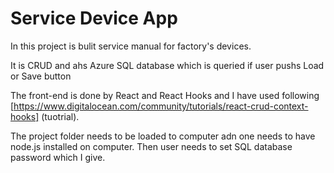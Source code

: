 # Service Device App

In this project is bulit service manual for factory's devices.

It is CRUD and ahs Azure SQL database which is queried if 
user pushs Load or Save button

The front-end is done by React and React Hooks and I have used following [https://www.digitalocean.com/community/tutorials/react-crud-context-hooks] (tuotrial).

The project folder needs to be loaded to computer adn one needs to have node.js installed on computer. Then user needs to set SQL database password which I give. 
